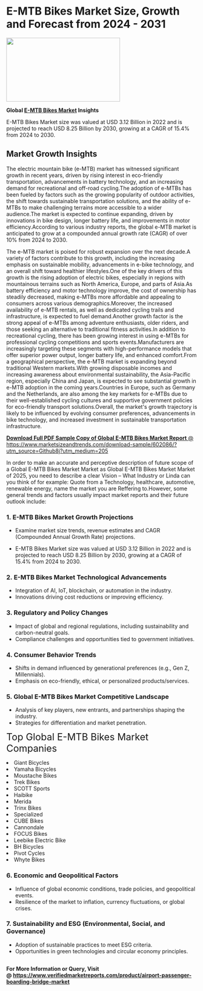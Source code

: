 <H1>E-MTB Bikes Market Size, Growth and Forecast from 2024 - 2031</H1><img class="aligncenter size-medium wp-image-584254" src="https://thirdeyenews.in/wp-content/uploads/2024/09/Global-Market-Research-300x168.jpeg" alt="" width="300" height="168" /><p><strong>Global&nbsp;<a href="https://www.marketsizeandtrends.com/download-sample/602086/?utm_source=Github8j?utm_medium=205">E-MTB Bikes Market</a> Insights</strong></p><p>E-MTB Bikes Market size was valued at USD 3.12 Billion in 2022 and is projected to reach USD 8.25 Billion by 2030, growing at a CAGR of 15.4% from 2024 to 2030.</p><p><h2>Market Growth Insights</h2> <p>The electric mountain bike (e-MTB) market has witnessed significant growth in recent years, driven by rising interest in eco-friendly transportation, advancements in battery technology, and an increasing demand for recreational and off-road cycling.The adoption of e-MTBs has been fueled by factors such as the growing popularity of outdoor activities, the shift towards sustainable transportation solutions, and the ability of e-MTBs to make challenging terrains more accessible to a wider audience.The market is expected to continue expanding, driven by innovations in bike design, longer battery life, and improvements in motor efficiency.According to various industry reports, the global e-MTB market is anticipated to grow at a compounded annual growth rate (CAGR) of over 10% from 2024 to 2030.</p> <p><a href="#downloadSample"></a></p> <p>The e-MTB market is poised for robust expansion over the next decade.A variety of factors contribute to this growth, including the increasing emphasis on sustainable mobility, advancements in e-bike technology, and an overall shift toward healthier lifestyles.One of the key drivers of this growth is the rising adoption of electric bikes, especially in regions with mountainous terrains such as North America, Europe, and parts of Asia.As battery efficiency and motor technology improve, the cost of ownership has steadily decreased, making e-MTBs more affordable and appealing to consumers across various demographics.Moreover, the increased availability of e-MTB rentals, as well as dedicated cycling trails and infrastructure, is expected to fuel demand.Another growth factor is the strong appeal of e-MTBs among adventure enthusiasts, older riders, and those seeking an alternative to traditional fitness activities.In addition to recreational cycling, there has been growing interest in using e-MTBs for professional cycling competitions and sports events.Manufacturers are increasingly targeting these segments with high-performance models that offer superior power output, longer battery life, and enhanced comfort.From a geographical perspective, the e-MTB market is expanding beyond traditional Western markets.With growing disposable incomes and increasing awareness about environmental sustainability, the Asia-Pacific region, especially China and Japan, is expected to see substantial growth in e-MTB adoption in the coming years.Countries in Europe, such as Germany and the Netherlands, are also among the key markets for e-MTBs due to their well-established cycling cultures and supportive government policies for eco-friendly transport solutions.Overall, the market's growth trajectory is likely to be influenced by evolving consumer preferences, advancements in bike technology, and increased investment in sustainable transportation infrastructure.</p> <p><a href="#getMore"></p><p><span class=""><strong>Download Full PDF Sample Copy of Global E-MTB Bikes Market Report</strong> @ <a href="https://www.marketsizeandtrends.com/download-sample/602086/?utm_source=Github8j?utm_medium=205" target="_blank">https://www.marketsizeandtrends.com/download-sample/602086/?utm_source=Github8j?utm_medium=205</a></span></p><p>In order to make an accurate and perceptive description of future scope of a Global&nbsp;E-MTB Bikes Market Market as Global&nbsp;E-MTB Bikes Market Market of 2025, you need to describe a clear Vision &ndash; What Industry or Linda can you think of for example: Quote from a Technology, healthcare, automotive, renewable energy, name the market you are Reffering to.However, some general trends and factors usually impact market reports and their future outlook include:</p><h3>1.&nbsp;<strong>E-MTB Bikes Market Growth Projections</strong></h3><ul><li>Examine market size trends, revenue estimates and CAGR (Compounded Annual Growth Rate) projections.</li><li><p>E-MTB Bikes Market size was valued at USD 3.12 Billion in 2022 and is projected to reach USD 8.25 Billion by 2030, growing at a CAGR of 15.4% from 2024 to 2030.</p></li></ul><h3>2.&nbsp;<strong>E-MTB Bikes Market Technological Advancements</strong></h3><ul><li>Integration of AI, IoT, blockchain, or automation in the industry.</li><li>Innovations driving cost reductions or improving efficiency.</li></ul><h3>3.&nbsp;<strong>Regulatory and Policy Changes</strong></h3><ul><li>Impact of global and regional regulations, including sustainability and carbon-neutral goals.</li><li>Compliance challenges and opportunities tied to government initiatives.</li></ul><h3>4.&nbsp;<strong>Consumer Behavior Trends</strong></h3><ul><li>Shifts in demand influenced by generational preferences (e.g., Gen Z, Millennials).</li><li>Emphasis on eco-friendly, ethical, or personalized products/services.</li></ul><h3>5.&nbsp;<strong>Global E-MTB Bikes Market Competitive Landscape</strong></h3><ul><li>Analysis of key players, new entrants, and partnerships shaping the industry.</li><li>Strategies for differentiation and market penetration.</li></ul><p data-pm-slice="1 1 []"><span style="color: inherit; font-family: inherit; font-size: 25px;">Top Global E-MTB Bikes Market Companies</span></p><div class="" data-test-id=""><p><li>Giant Bicycles</li><li> Yamaha Bicycles</li><li> Moustache Bikes</li><li> Trek Bikes</li><li> SCOTT Sports</li><li> Haibike</li><li> Merida</li><li> Trinx Bikes</li><li> Specialized</li><li> CUBE Bikes</li><li> Cannondale</li><li> FOCUS Bikes</li><li> Leebike Electric Bike</li><li> BH Bicycles</li><li> Pivot Cycles</li><li> Whyte Bikes</li></p></div><h3>6.&nbsp;<strong>Economic and Geopolitical Factors</strong></h3><ul><li>Influence of global economic conditions, trade policies, and geopolitical events.</li><li>Resilience of the market to inflation, currency fluctuations, or global crises.</li></ul><h3>7.&nbsp;<strong>Sustainability and ESG (Environmental, Social, and Governance)</strong></h3><ul><li>Adoption of sustainable practices to meet ESG criteria.</li><li>Opportunities in green technologies and circular economy principles.</li></ul><h2><strong style="font-size: 14px;">For More Information or Query, Visit @&nbsp;</strong><a style="background-color: #ffffff; font-size: 14px;" href="https://www.marketsizeandtrends.com/report/e-mtb-bikes-market/" target="_blank">https://www.verifiedmarketreports.com/product/airport-passenger-boarding-bridge-market</a></h2>